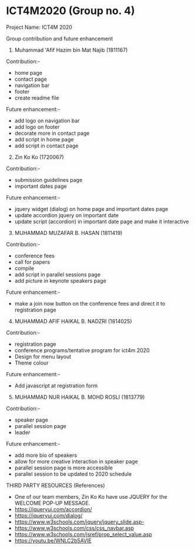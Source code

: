 # ICT4M2020 (Group no. 4)

Project Name: ICT4M 2020

Group contribution and future enhancement

1. Muhammad 'Afif Hazim bin Mat Najib (1811167)

Contribution:-
- home page
- contact page
- navigation bar
- footer
- create readme file

Future enhancement:-
- add logo on navigation bar
- add logo on footer
- decorate more in contact page
- add script in home page
- add script in contact page

2. Zin Ko Ko (1720067)

Contribution:-
- submission guidelines page
- important dates page

Future enhancement:-
- jquery widget (dialog) on home page and important dates page
- update accordion jquery on important date
- update script (accordion) in important date page and make it interactive 

3. MUHAMMAD MUZAFAR B. HASAN (1811419)

Contribution:-
- conference fees
- call for papers
- compile
- add script in parallel sessions page
- add picture in keynote speakers page

Future enhancement:-
- make a join now button on the conference fees and direct it to registration page

4. MUHAMMAD AFIF HAIKAL B. NADZRI (1814025)

Contribution:-
- registration page
- conference programs/tentative program for ict4m 2020
- Design for menu layout
- Theme colour 

Future enhancement:-
- Add javascript at registration form

5. MUHAMMAD NUR HAIKAL B. MOHD
ROSLI (1813779)

Contribution:-
- speaker page
- parallel session page
- leader

Future enhancement:-
- add more bio of speakers
- allow for more creative interaction in speaker page
- parallel session page is more accessible
- parallel session to be updated to 2020 schedule



THIRD PARTY RESOURCES (References)
 - One of our team members, Zin Ko Ko have use JQUERY for the WELCOME POP-UP MESSAGE.
 - https://jqueryui.com/accordion/
 - https://jqueryui.com/dialog/
 - https://www.w3schools.com/jquery/jquery_slide.asp-
 - https://www.w3schools.com/css/css_navbar.asp
 - https://www.w3schools.com/jsref/prop_select_value.asp
 - https://youtu.be/WNLC2b5AVIE




